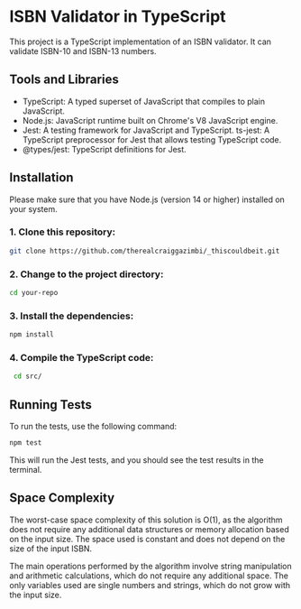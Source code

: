 # ISBN Validator in TypeScript

This project is a TypeScript implementation of an ISBN validator. It can validate ISBN-10 and ISBN-13 numbers.

## Tools and Libraries

- TypeScript: A typed superset of JavaScript that compiles to plain JavaScript.
- Node.js: JavaScript runtime built on Chrome's V8 JavaScript engine.
- Jest: A testing framework for JavaScript and TypeScript.
  ts-jest: A TypeScript preprocessor for Jest that allows testing TypeScript code.
- @types/jest: TypeScript definitions for Jest.

## Installation

Please make sure that you have Node.js (version 14 or higher) installed on your system.

### 1. Clone this repository:

```bash
git clone https://github.com/therealcraiggazimbi/_thiscouldbeit.git
```

### 2. Change to the project directory:

```bash
cd your-repo
```

### 3. Install the dependencies:

```bash
npm install
```

### 4. Compile the TypeScript code:

```bash
 cd src/
```

## Running Tests

To run the tests, use the following command:

```bash
npm test
```

This will run the Jest tests, and you should see the test results in the terminal.

## Space Complexity

The worst-case space complexity of this solution is O(1), as the algorithm does not require any additional data structures or memory allocation based on the input size. The space used is constant and does not depend on the size of the input ISBN.

The main operations performed by the algorithm involve string manipulation and arithmetic calculations, which do not require any additional space. The only variables used are single numbers and strings, which do not grow with the input size.

